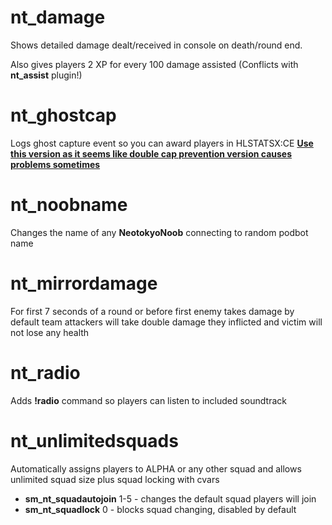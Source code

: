nt_damage
====================
Shows detailed damage dealt/received in console on death/round end.

Also gives players 2 XP for every 100 damage assisted (Conflicts with **nt_assist** plugin!)

nt_ghostcap
====================
Logs ghost capture event so you can award players in HLSTATSX:CE
[**Use this version as it seems like double cap prevention version causes problems sometimes**](https://github.com/softashell/nt-sourcemod-plugins/blob/1ae0ecfa25d279d2fa47e708f6d688e36bdf7f64/nt_ghostcap.sp)

nt_noobname
====================
Changes the name of any **NeotokyoNoob** connecting to random podbot name

nt_mirrordamage
====================
For first 7 seconds of a round or before first enemy takes damage by default team attackers will take double damage they inflicted and victim will not lose any health

nt_radio
====================
Adds **!radio** command so players can listen to included soundtrack

nt_unlimitedsquads
====================
Automatically assigns players to ALPHA or any other squad and allows unlimited squad size plus squad locking with cvars

- **sm_nt_squadautojoin** 1-5 - changes the default squad players will join
- **sm_nt_squadlock** 0 - blocks squad changing, disabled by default

